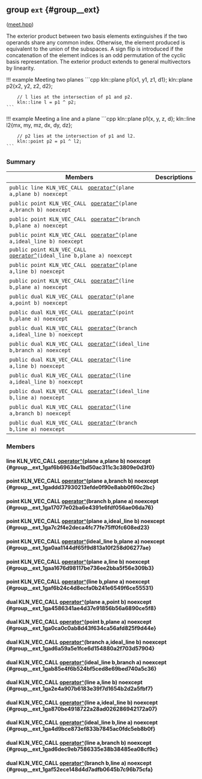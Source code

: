 ## group `ext` {#group__ext}

([meet.hpp](../../api/undefined#meet_8hpp))

The exterior product between two basis elements extinguishes if the two operands share any common index. Otherwise, the element produced is equivalent to the union of the subspaces. A sign flip is introduced if the concatenation of the element indices is an odd permutation of the cyclic basis representation. The exterior product extends to general multivectors by linearity.

!!! example Meeting two planes 
    ```cpp
        kln::plane p1{x1, y1, z1, d1};
        kln::plane p2{x2, y2, z2, d2};
    
        // l lies at the intersection of p1 and p2.
        kln::line l = p1 ^ p2;
    ```
    

!!! example Meeting a line and a plane 
    ```cpp
        kln::plane p1{x, y, z, d};
        kln::line l2{mx, my, mz, dx, dy, dz};
    
        // p2 lies at the intersection of p1 and l2.
        kln::point p2 = p1 ^ l2;
    ```

### Summary

 Members                        | Descriptions                                
--------------------------------|---------------------------------------------
`public line KLN_VEC_CALL ` [`operator^`](#group__ext_1gaf6b69634e1bd50ac311c3c3809e0d3f0)`(plane a,plane b) noexcept`             | 
`public point KLN_VEC_CALL ` [`operator^`](#group__ext_1gaddd37930213efde0f90e8abb0f60c2bc)`(plane a,branch b) noexcept`             | 
`public point KLN_VEC_CALL ` [`operator^`](#group__ext_1ga17077e02ba6e4391e6fdf056ae06da76)`(branch b,plane a) noexcept`             | 
`public point KLN_VEC_CALL ` [`operator^`](#group__ext_1ga7c2f4e2deca4fc77fe75ff0fc608ed23)`(plane a,ideal_line b) noexcept`             | 
`public point KLN_VEC_CALL ` [`operator^`](#group__ext_1ga0aa1144df65f9d813a10f258d06277ae)`(ideal_line b,plane a) noexcept`             | 
`public point KLN_VEC_CALL ` [`operator^`](#group__ext_1gaa1676d98117be736ee2bba5f56e309b3)`(plane a,line b) noexcept`             | 
`public point KLN_VEC_CALL ` [`operator^`](#group__ext_1gaf6b24c4d8ecfa0b241e6549f6ce55531)`(line b,plane a) noexcept`             | 
`public dual KLN_VEC_CALL ` [`operator^`](#group__ext_1ga4586341ae4d37e91856b56a6890ce5f8)`(plane a,point b) noexcept`             | 
`public dual KLN_VEC_CALL ` [`operator^`](#group__ext_1ga0ca0c0ab8d43f634ca56afd825f9d44e)`(point b,plane a) noexcept`             | 
`public dual KLN_VEC_CALL ` [`operator^`](#group__ext_1gad6a59a5e1fce6d154880a2f703d57904)`(branch a,ideal_line b) noexcept`             | 
`public dual KLN_VEC_CALL ` [`operator^`](#group__ext_1gab85e4f6b524bf5ced8e69bed740a5c36)`(ideal_line b,branch a) noexcept`             | 
`public dual KLN_VEC_CALL ` [`operator^`](#group__ext_1ga2e4a907b6183e39f7d1654b2d2a5fbf7)`(line a,line b) noexcept`             | 
`public dual KLN_VEC_CALL ` [`operator^`](#group__ext_1ga870be4918722a28ad026286942172a07)`(line a,ideal_line b) noexcept`             | 
`public dual KLN_VEC_CALL ` [`operator^`](#group__ext_1ga4d9bce873ef833b7845ac0fdc5eb8b0f)`(ideal_line b,line a) noexcept`             | 
`public dual KLN_VEC_CALL ` [`operator^`](#group__ext_1gad6dec9eb7586335e38b38485ea08cf9c)`(line a,branch b) noexcept`             | 
`public dual KLN_VEC_CALL ` [`operator^`](#group__ext_1gaf52ece148d4d7adfb0645b7c96b75cfa)`(branch b,line a) noexcept`             | 

### Members

#### line KLN_VEC_CALL  [operator^](#group__ext_1gaf6b69634e1bd50ac311c3c3809e0d3f0)(plane a,plane b) noexcept  {#group__ext_1gaf6b69634e1bd50ac311c3c3809e0d3f0}

#### point KLN_VEC_CALL  [operator^](#group__ext_1gaddd37930213efde0f90e8abb0f60c2bc)(plane a,branch b) noexcept  {#group__ext_1gaddd37930213efde0f90e8abb0f60c2bc}

#### point KLN_VEC_CALL  [operator^](#group__ext_1ga17077e02ba6e4391e6fdf056ae06da76)(branch b,plane a) noexcept  {#group__ext_1ga17077e02ba6e4391e6fdf056ae06da76}

#### point KLN_VEC_CALL  [operator^](#group__ext_1ga7c2f4e2deca4fc77fe75ff0fc608ed23)(plane a,ideal_line b) noexcept  {#group__ext_1ga7c2f4e2deca4fc77fe75ff0fc608ed23}

#### point KLN_VEC_CALL  [operator^](#group__ext_1ga0aa1144df65f9d813a10f258d06277ae)(ideal_line b,plane a) noexcept  {#group__ext_1ga0aa1144df65f9d813a10f258d06277ae}

#### point KLN_VEC_CALL  [operator^](#group__ext_1gaa1676d98117be736ee2bba5f56e309b3)(plane a,line b) noexcept  {#group__ext_1gaa1676d98117be736ee2bba5f56e309b3}

#### point KLN_VEC_CALL  [operator^](#group__ext_1gaf6b24c4d8ecfa0b241e6549f6ce55531)(line b,plane a) noexcept  {#group__ext_1gaf6b24c4d8ecfa0b241e6549f6ce55531}

#### dual KLN_VEC_CALL  [operator^](#group__ext_1ga4586341ae4d37e91856b56a6890ce5f8)(plane a,point b) noexcept  {#group__ext_1ga4586341ae4d37e91856b56a6890ce5f8}

#### dual KLN_VEC_CALL  [operator^](#group__ext_1ga0ca0c0ab8d43f634ca56afd825f9d44e)(point b,plane a) noexcept  {#group__ext_1ga0ca0c0ab8d43f634ca56afd825f9d44e}

#### dual KLN_VEC_CALL  [operator^](#group__ext_1gad6a59a5e1fce6d154880a2f703d57904)(branch a,ideal_line b) noexcept  {#group__ext_1gad6a59a5e1fce6d154880a2f703d57904}

#### dual KLN_VEC_CALL  [operator^](#group__ext_1gab85e4f6b524bf5ced8e69bed740a5c36)(ideal_line b,branch a) noexcept  {#group__ext_1gab85e4f6b524bf5ced8e69bed740a5c36}

#### dual KLN_VEC_CALL  [operator^](#group__ext_1ga2e4a907b6183e39f7d1654b2d2a5fbf7)(line a,line b) noexcept  {#group__ext_1ga2e4a907b6183e39f7d1654b2d2a5fbf7}

#### dual KLN_VEC_CALL  [operator^](#group__ext_1ga870be4918722a28ad026286942172a07)(line a,ideal_line b) noexcept  {#group__ext_1ga870be4918722a28ad026286942172a07}

#### dual KLN_VEC_CALL  [operator^](#group__ext_1ga4d9bce873ef833b7845ac0fdc5eb8b0f)(ideal_line b,line a) noexcept  {#group__ext_1ga4d9bce873ef833b7845ac0fdc5eb8b0f}

#### dual KLN_VEC_CALL  [operator^](#group__ext_1gad6dec9eb7586335e38b38485ea08cf9c)(line a,branch b) noexcept  {#group__ext_1gad6dec9eb7586335e38b38485ea08cf9c}

#### dual KLN_VEC_CALL  [operator^](#group__ext_1gaf52ece148d4d7adfb0645b7c96b75cfa)(branch b,line a) noexcept  {#group__ext_1gaf52ece148d4d7adfb0645b7c96b75cfa}

